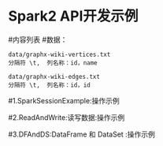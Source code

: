 # Spark2 API开发示例

#内容列表
#数据：

    data/graphx-wiki-vertices.txt 
    分隔符 \t,  列名称：id，name
    
    data/graphx-wiki-edges.txt
    分隔符 \t,  列名称：id，id
    
#1.SparkSessionExample:操作示例

#2.ReadAndWrite:读写数据:操作示例

#3.DFAndDS:DataFrame 和 DataSet :操作示例


